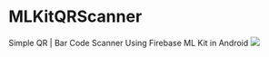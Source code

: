 # MLKitQRScanner
Simple QR | Bar Code Scanner Using Firebase ML Kit in Android
<img src="https://i.imgur.com/LsyibwX.jpg"/>
